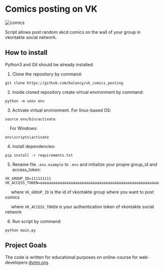 # Comics posting on VK

![comics](https://i.ibb.co/CQ42LwG/comics.png)

Script allows post random xkcd comics on the wall of your group in vkontakte social network.

## How to install
Python3 and Git should be already installed. 

1. Clone the repository by command:
```console
git clone https://github.com/balancy/vk_comics_posting
```
2. Inside cloned repository create virtual environment by command:
```console
python -m venv env
```
3. Activate virtual environment. For linux-based OS:
```console
source env/bin/activate
```
&nbsp;&nbsp;&nbsp;&nbsp;For Windows:
```console
env\scripts\activate
```
4. Install dependencies:
```
pip install -r requirements.txt
```
5. Rename file `.env.example` to `.env` and initialize your propre group_id and access_token:
```console
VK_GROUP_ID=111111111
VK_ACCESS_TOKEN=aaaaaaaaaaaaaaaaaaaaaaaaaaaaaaaaaaaaaaaaaaaaaaaaaaaaaaaaaaaaaaaaaaaaaaaaa
```
&nbsp;&nbsp;&nbsp;&nbsp;
where `VK_GROUP_ID` is the id of vkontakte group where you want to post comics

&nbsp;&nbsp;&nbsp;&nbsp;
where `VK_ACCESS_TOKEN` is your authentication token of vkontakte social network

6. Run script by command:
```console
python main.py
```
## Project Goals
The code is written for educational purposes on online-course for web-developers [dvmn.org](https://dvmn.org/).
